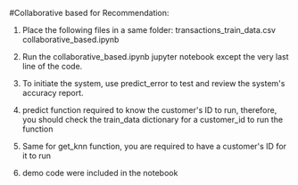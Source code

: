 #Collaborative based for Recommendation:
1. Place the following files in a same folder:
    transactions_train_data.csv
    collaborative_based.ipynb
 
2. Run the collaborative_based.ipynb jupyter notebook except the very last line of the code.
3. To initiate the system, use predict_error to test and review the system's accuracy report.
4. predict function required to know the customer's ID to run, therefore, you should check the train_data dictionary for a customer_id to run the function
5. Same for get_knn function, you are required to have a customer's ID for it to run
6. demo code were included in the notebook 
